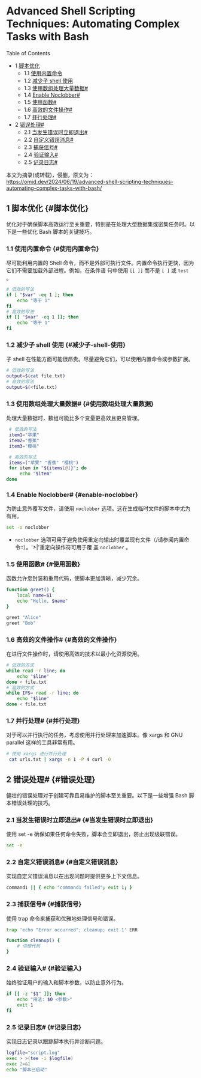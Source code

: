 # Advanced Shell Scripting Techniques: Automating Complex Tasks with Bash


<div class="ox-hugo-toc toc has-section-numbers">

<div class="heading">Table of Contents</div>

- <span class="section-num">1</span> [脚本优化](#脚本优化)
    - <span class="section-num">1.1</span> [使用内置命令](#使用内置命令)
    - <span class="section-num">1.2</span> [减少子 shell 使用](#减少子-shell-使用)
    - <span class="section-num">1.3</span> [使用数组处理大量数据#](#使用数组处理大量数据)
    - <span class="section-num">1.4</span> [Enable Noclobber#](#enable-noclobber)
    - <span class="section-num">1.5</span> [使用函数#](#使用函数)
    - <span class="section-num">1.6</span> [高效的文件操作#](#高效的文件操作)
    - <span class="section-num">1.7</span> [并行处理#](#并行处理)
- <span class="section-num">2</span> [错误处理#](#错误处理)
    - <span class="section-num">2.1</span> [当发生错误时立即退出#](#当发生错误时立即退出)
    - <span class="section-num">2.2</span> [自定义错误消息#](#自定义错误消息)
    - <span class="section-num">2.3</span> [捕获信号#](#捕获信号)
    - <span class="section-num">2.4</span> [验证输入#](#验证输入)
    - <span class="section-num">2.5</span> [记录日志#](#记录日志)

</div>
<!--endtoc-->


本文为摘录(或转载)，侵删，原文为： https://omid.dev/2024/06/19/advanced-shell-scripting-techniques-automating-complex-tasks-with-bash/



## <span class="section-num">1</span> 脚本优化 {#脚本优化}

优化对于确保脚本高效运行至关重要，特别是在处理大型数据集或密集任务时。以下是一些优化 Bash 脚本的关键技巧。


### <span class="section-num">1.1</span> 使用内置命令 {#使用内置命令}

尽可能利用内置的 Shell 命令，而不是外部可执行文件。内置命令执行更快，因为它们不需要加载外部进程。例如，在条件语
句中使用 `[[ ]]` 而不是 `[ ]` 或 `test` 。

```sh
# 低效的写法
if [ "$var" -eq 1 ]; then
    echo "等于 1"
fi
# 高效的写法
if [[ "$var" -eq 1 ]]; then
    echo "等于 1"
fi
```


### <span class="section-num">1.2</span> 减少子 shell 使用 {#减少子-shell-使用}

子 shell 在性能方面可能很昂贵。尽量避免它们，可以使用内置命令或参数扩展。

```sh
# 低效的写法
output=$(cat file.txt)
# 高效的写法
output=$(<file.txt)
```


### <span class="section-num">1.3</span> 使用数组处理大量数据# {#使用数组处理大量数据}

处理大量数据时，数组可能比多个变量更高效且更易管理。

```sh
 # 低效的写法
 item1="苹果"
 item2="香蕉"
 item3="樱桃"

 # 高效的写法
 items=("苹果" "香蕉" "樱桃")
 for item in "${items[@]}"; do
     echo "$item"
done
```


### <span class="section-num">1.4</span> Enable Noclobber# {#enable-noclobber}

为防止意外覆写文件，请使用 `noclobber` 选项。这在生成临时文件的脚本中尤为有用。

```sh
set -o noclobber
```

-   `noclobber` 选项可用于避免使用重定向输出时覆盖现有文件（/请参阅内置命令::）。'&gt;|'重定向操作符可用于覆
    盖 `noclobber` 。


### <span class="section-num">1.5</span> 使用函数# {#使用函数}

函数允许您封装和重用代码，使脚本更加清晰，减少冗余。

```sh
function greet() {
    local name=$1
    echo "Hello, $name"
}

greet "Alice"
greet "Bob"
```


### <span class="section-num">1.6</span> 高效的文件操作# {#高效的文件操作}

在进行文件操作时，请使用高效的技术以最小化资源使用。

```sh
# 低效的方式
while read -r line; do
    echo "$line"
done < file.txt
# 高效的方式
while IFS= read -r line; do
    echo "$line"
done < file.txt
```


### <span class="section-num">1.7</span> 并行处理# {#并行处理}

对于可以并行执行的任务，考虑使用并行处理来加速脚本。像 xargs 和 GNU parallel 这样的工具非常有用。

```sh
# 使用 xargs 进行并行处理
 cat urls.txt | xargs -n 1 -P 4 curl -O
```


## <span class="section-num">2</span> 错误处理# {#错误处理}

健壮的错误处理对于创建可靠且易维护的脚本至关重要。以下是一些增强 Bash 脚本错误处理的技巧。


### <span class="section-num">2.1</span> 当发生错误时立即退出# {#当发生错误时立即退出}

使用 set -e 确保如果任何命令失败，脚本会立即退出，防止出现级联错误。

```sh
set -e
```


### <span class="section-num">2.2</span> 自定义错误消息# {#自定义错误消息}

实现自定义错误消息以在出现问题时提供更多上下文信息。

```sh
command1 || { echo "command1 failed"; exit 1; }
```


### <span class="section-num">2.3</span> 捕获信号# {#捕获信号}

使用 trap 命令来捕获和优雅地处理信号和错误。

```sh
trap 'echo "Error occurred"; cleanup; exit 1' ERR

function cleanup() {
    # 清理代码
}
```


### <span class="section-num">2.4</span> 验证输入# {#验证输入}

始终验证用户的输入和脚本参数，以防止意外行为。

```sh
if [[ -z "$1" ]]; then
    echo "用法: $0 <参数>"
    exit 1
fi
```


### <span class="section-num">2.5</span> 记录日志# {#记录日志}

实现日志记录以跟踪脚本执行并诊断问题。

```sh
logfile="script.log"
exec > >(tee -i $logfile)
exec 2>&1
echo "脚本已启动"
```

